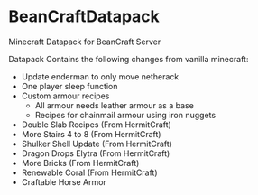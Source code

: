 # BeanCraftDatapack
Minecraft Datapack for BeanCraft  Server

Datapack Contains the following changes from vanilla minecraft:

* Update enderman to only move netherack
* One player sleep function
* Custom armour recipes
  * All armour needs leather armour as a base
  * Recipes for chainmail armour using iron nuggets
* Double Slab Recipes (From HermitCraft)
* More Stairs 4 to 8 (From HermitCraft)
* Shulker Shell Update (From HermitCraft)
* Dragon Drops Elytra (From HermitCraft)
* More Bricks (From HermitCraft)
* Renewable Coral (From HermitCraft)
* Craftable Horse Armor